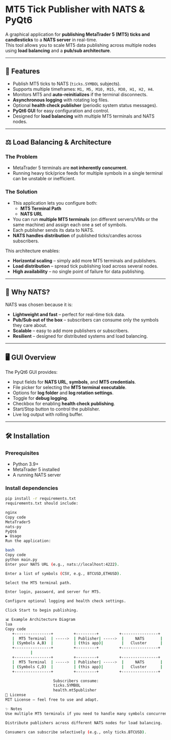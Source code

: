 # MT5 Tick Publisher with NATS & PyQt6

A graphical application for **publishing MetaTrader 5 (MT5) ticks and candlesticks** to a **NATS server** in real-time.  
This tool allows you to scale MT5 data publishing across multiple nodes using **load balancing** and a **pub/sub architecture**.

---

## 🚀 Features

- Publish MT5 ticks to NATS (`ticks.SYMBOL` subjects).
- Supports multiple timeframes: `M1, M5, M10, M15, M30, H1, H2, H4`.
- Monitors MT5 and **auto-reinitializes** if the terminal disconnects.
- **Asynchronous logging** with rotating log files.
- Optional **health check publisher** (periodic system status messages).
- **PyQt6 GUI** for easy configuration and control.
- Designed for **load balancing** with multiple MT5 terminals and NATS nodes.

---

## ⚖️ Load Balancing & Architecture

### The Problem
- MetaTrader 5 terminals are **not inherently concurrent**.  
- Running heavy tick/price feeds for multiple symbols in a single terminal can be unstable or inefficient.  

### The Solution
- This application lets you configure both:
  - **MT5 Terminal Path**
  - **NATS URL**
- You can run **multiple MT5 terminals** (on different servers/VMs or the same machine) and assign each one a set of symbols.
- Each publisher sends its data to NATS.  
- **NATS handles distribution** of published ticks/candles across subscribers.

This architecture enables:
- **Horizontal scaling** – simply add more MT5 terminals and publishers.
- **Load distribution** – spread tick publishing load across several nodes.
- **High availability** – no single point of failure for data publishing.

---

## 📡 Why NATS?

NATS was chosen because it is:
- **Lightweight and fast** – perfect for real-time tick data.
- **Pub/Sub out of the box** – subscribers can consume only the symbols they care about.
- **Scalable** – easy to add more publishers or subscribers.
- **Resilient** – designed for distributed systems and load balancing.

---

## 🖥️ GUI Overview

The PyQt6 GUI provides:
- Input fields for **NATS URL**, **symbols**, and **MT5 credentials**.
- File picker for selecting the **MT5 terminal executable**.
- Options for **log folder** and **log rotation settings**.
- Toggle for **debug logging**.
- Checkbox for enabling **health check publishing**.
- Start/Stop button to control the publisher.
- Live log output with rolling buffer.

---

## 🛠️ Installation

### Prerequisites
- Python 3.9+
- MetaTrader 5 installed
- A running NATS server

### Install dependencies
```bash
pip install -r requirements.txt
requirements.txt should include:

nginx
Copy code
MetaTrader5
nats-py
PyQt6
▶️ Usage
Run the application:

bash
Copy code
python main.py
Enter your NATS URL (e.g., nats://localhost:4222).

Enter a list of symbols (CSV, e.g., BTCUSD,ETHUSD).

Select the MT5 terminal path.

Enter login, password, and server for MT5.

Configure optional logging and health check settings.

Click Start to begin publishing.

📊 Example Architecture Diagram
lua
Copy code
   +----------------+         +---------+         +----------------+
   |  MT5 Terminal  | ----->  | Publisher| ----->  |     NATS       |
   | (Symbols A,B)  |         | (this app)|        |   Cluster      |
   +----------------+         +---------+         +----------------+
           |
   +----------------+         +---------+         +----------------+
   |  MT5 Terminal  | ----->  | Publisher| ----->  |     NATS       |
   | (Symbols C,D)  |         | (this app)|        |   Cluster      |
   +----------------+         +---------+         +----------------+

                     Subscribers consume:
                     ticks.SYMBOL
                     health.mt5publisher
📄 License
MIT License – feel free to use and adapt.

✨ Notes
Use multiple MT5 terminals if you need to handle many symbols concurrently.

Distribute publishers across different NATS nodes for load balancing.

Consumers can subscribe selectively (e.g., only ticks.BTCUSD).